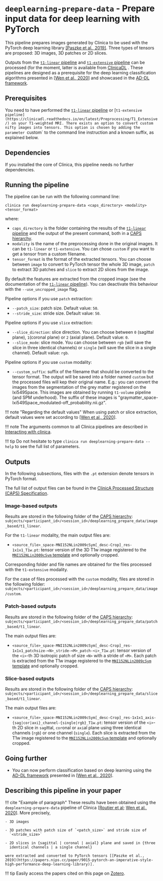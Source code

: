 # `deeplearning-prepare-data` - Prepare input data for deep learning with PyTorch

This pipeline prepares images generated by Clinica to be used with the PyTorch
deep learning library [[Paszke et al.,
2019]](https://papers.nips.cc/paper/9015-pytorch-an-imperative-style-high-performance-deep-learning-library).
Three types of tensors are proposed: 3D images, 3D patches or 2D slices.

Outputs from the [`t1-linear` pipeline](../T1_Linear) and [`t1-extensive`
pipeline](https://clinicadl.readthedocs.io/en/latest/Preprocessing/T1_Extensive/)
can be processed (for the moment, latter is available from
[ClinicaDL](https://clinicadl.readthedocs.io) . These pipelines are designed as
a prerequisite for the deep learning classification algorithms presented in
[[Wen et al., 2020](https://doi.org/10.1016/j.media.2020.101694)] and showcased
in the [AD-DL framework](https://github.com/aramis-lab/AD-DL).

## Prerequisites
<!-- Depending on the type of feature or the type of modality you want to use,
you will need to execute either the [`t1-linear` pipeline](../T1_Linear) , the
[`t1-volume` pipeline](../T1_Volume) and/or the [`pet-volume`
pipeline](../PET_Volume)  prior to running this pipeline. -->

You need to have performed the [`t1-linear` pipeline](../T1_Linear) or
[`t1-extensive
pipeline](https://clinicadl.readthedocs.io/en/latest/Preprocessing/T1_Extensive/)
on your T1-weighted MRI. There exists an option to convert custom nifty images
into tensors. This option is chosen by adding the parameter `custom` to the
command line instruction and a known suffix, as explained below. 


## Dependencies
If you installed the core of Clinica, this pipeline needs no further
dependencies.

## Running the pipeline
The pipeline can be run with the following command line:
```Text
clinica run deeplearning-prepare-data <caps_directory> <modality>  <tensor_format>
```
where:

- `caps_directory` is the folder containing the results of the [`t1-linear`
  pipeline](../T1_Linear) and the output of the present command, both in a
  [CAPS hierarchy](../../CAPS/Introduction).
- `modality` is the name of the preprocessing done in the original images. It
  can be `t1-linear` or `t1-extensive`. You can chose `custom` if you want to
  get a tensor from a custom filename.
- `tensor_format` is the format of the extracted tensors. You can choose
  between `image` to convert to PyTorch tensor the whole 3D image, `patch` to
  extract 3D patches and `slice` to extract 2D slices from the image.

By default the features are extracted from the cropped image (see the
documentation of the [`t1-linear` pipeline](../T1_Linear)). You can deactivate
this behaviour with the `--use_uncropped_image` flag.

Pipeline options if you use `patch` extraction:

- `--patch_size`: patch size. Default value: `50`.
- `--stride_size`:  stride size. Default value: `50`.

Pipeline options if you use `slice` extraction:

- `--slice_direction`: slice direction. You can choose between `0` (sagittal
  plane), `1`(coronal plane) or `2` (axial plane). Default value: `0`.
- `--slice_mode`: slice mode. You can choose between `rgb` (will save the slice
  in three identical channels) or `single` (will save the slice in a single
  channel). Default value: `rgb`.

Pipeline options if you use `custom` modality:

- `--custom_suffix`: suffix of the filename that should be converted to the
  tensor format. The output will be saved into a folder named `custom` but the
  processed files will kep their original name. E.g.: you can convert the
  images from the segmentation of the grey matter registered on the
  Ixi549Space. This images are obtained by running `t1-volume` pipeline (and
  SPM underhood). The suffix of these images is
  "graymatter_space-Ixi549Space_modulated-off_probability.nii.gz".


!!! note "Regarding the default values"
  When using patch or slice extraction, default values were set according to
  [[Wen et al., 2020](https://doi.org/10.1016/j.media.2020.101694)].

!!! note
  The arguments common to all Clinica pipelines are described in [Interacting
  with clinica](../InteractingWithClinica).

!!! tip
  Do not hesitate to type `clinica run deeplearning-prepare-data --help` to see
  the full list of parameters.


## Outputs
In the following subsections, files with the `.pt` extension denote tensors in
PyTorch format.

The full list of output files can be found in the [ClinicA Processed Structure
(CAPS)
Specification](../../CAPS/Specifications/#deeplearning-prepare-data-prepare-input-data-for-deep-learning-with-pytorch).

### Image-based outputs
Results are stored in the following folder of the [CAPS hierarchy](docs/CAPS):
`subjects/<participant_id>/<session_id>/deeplearning_prepare_data/image_based/t1_linear`.

For the `t1-linear` modality, the main output files are: 

- `<source_file>_space-MNI152NLin2009cSym[_desc-Crop]_res-1x1x1_T1w.pt`: tensor
  version of the 3D T1w image registered to the [`MNI152NLin2009cSym`
  template](https://bids-specification.readthedocs.io/en/stable/99-appendices/08-coordinate-systems.html)
  and optionally cropped.

Corresponding folder and file names are obtained for the files processed with the
`t1-extensive` modality.

For the case of files processed with the `custom` modality, files are stored in
the following folder:
`subjects/<participant_id>/<session_id>/deeplearning_prepare_data/image/custom`.

### Patch-based outputs

Results are stored in the following folder of the [CAPS hierarchy](docs/CAPS):
`subjects/<participant_id>/<session_id>/deeplearning_prepare_data/patch_based/t1_linear`.

The main output files are:

- `<source_file>_space-MNI152NLin2009cSym[_desc-Crop]_res-1x1x1_patchsize-<N>_stride-<M>_patch-<i>_T1w.pt`:
  tensor version of the `<i>`-th 3D isotropic patch of size `<N>` with a stride
  of `<M>`. Each patch is extracted from the T1w image registered to the
  [`MNI152NLin2009cSym`
  template](https://bids-specification.readthedocs.io/en/stable/99-appendices/08-coordinate-systems.html)
  and optionally cropped.

### Slice-based outputs

Results are stored in the following folder of the [CAPS hierarchy](docs/CAPS):
`subjects/<participant_id>/<session_id>/deeplearning_prepare_data/slice_based/t1_linear`.

The main output files are:

- `<source_file>_space-MNI152NLin2009cSym[_desc-Crop]_res-1x1x1_axis-{sag|cor|axi}_channel-{single|rgb}_T1w.pt`:
  tensor version of the `<i>`-th 2D slice in `sag`ittal, `cor`onal or `axi`al
  plane using three identical channels (`rgb`) or one channel (`single`). Each
  slice is extracted from the T1w image registered to the [`MNI152NLin2009cSym`
  template](https://bids-specification.readthedocs.io/en/stable/99-appendices/08-coordinate-systems.html)
  and optionally cropped.


## Going further

- You can now perform classification based on deep learning using the [AD-DL
  framework](https://github.com/aramis-lab/AD-DL) presented in [[Wen et al.,
  2020](https://doi.org/10.1016/j.media.2020.101694)].

## Describing this pipeline in your paper

!!! cite "Example of paragraph"
    These results have been obtained using the `deeplearning-prepare-data`
    pipeline of Clinica [[Routier et al](https://hal.inria.fr/hal-02308126/);
    [Wen et al., 2020](https://doi.org/10.1016/j.media.2020.101694)]. More
    precisely,

    - 3D images

    - 3D patches with patch size of `<patch_size>` and stride size of
      `<stride_size>`

    - 2D slices in {sagittal | coronal | axial} plane and saved in {three
      identical channels | a single channel}

    were extracted and converted to PyTorch tensors [[Paszke et al.,
    2019](https://papers.nips.cc/paper/9015-pytorch-an-imperative-style-high-performance-deep-learning-library)].


!!! tip
    Easily access the papers cited on this page on
    [Zotero](https://www.zotero.org/groups/2240070/clinica_aramislab/collections/8B2R2826).
